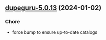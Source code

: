 

## [dupeguru-5.0.13](https://github.com/truecharts/charts/compare/dupeguru-5.0.12...dupeguru-5.0.13) (2024-01-02)

### Chore



- force bump to ensure up-to-date catalogs